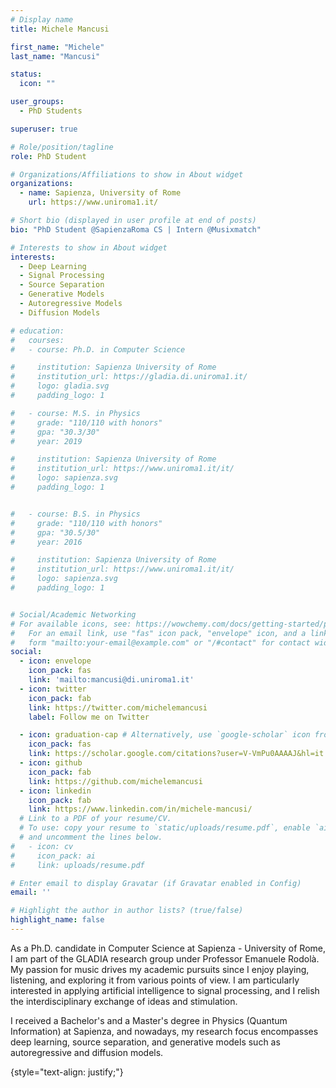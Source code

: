 ```yaml
---
# Display name
title: Michele Mancusi

first_name: "Michele"
last_name: "Mancusi"

status:
  icon: ""

user_groups:
  - PhD Students

superuser: true

# Role/position/tagline
role: PhD Student

# Organizations/Affiliations to show in About widget
organizations:
  - name: Sapienza, University of Rome
    url: https://www.uniroma1.it/

# Short bio (displayed in user profile at end of posts)
bio: "PhD Student @SapienzaRoma CS | Intern @Musixmatch"

# Interests to show in About widget
interests:
  - Deep Learning
  - Signal Processing
  - Source Separation
  - Generative Models
  - Autoregressive Models
  - Diffusion Models

# education:
#   courses:
#   - course: Ph.D. in Computer Science

#     institution: Sapienza University of Rome
#     institution_url: https://gladia.di.uniroma1.it/
#     logo: gladia.svg
#     padding_logo: 1

#   - course: M.S. in Physics
#     grade: "110/110 with honors"
#     gpa: "30.3/30"
#     year: 2019

#     institution: Sapienza University of Rome
#     institution_url: https://www.uniroma1.it/it/
#     logo: sapienza.svg
#     padding_logo: 1


#   - course: B.S. in Physics
#     grade: "110/110 with honors"
#     gpa: "30.5/30"
#     year: 2016

#     institution: Sapienza University of Rome
#     institution_url: https://www.uniroma1.it/it/
#     logo: sapienza.svg
#     padding_logo: 1


# Social/Academic Networking
# For available icons, see: https://wowchemy.com/docs/getting-started/page-builder/#icons
#   For an email link, use "fas" icon pack, "envelope" icon, and a link in the
#   form "mailto:your-email@example.com" or "/#contact" for contact widget.
social:
  - icon: envelope
    icon_pack: fas
    link: 'mailto:mancusi@di.uniroma1.it'
  - icon: twitter
    icon_pack: fab
    link: https://twitter.com/michelemancusi
    label: Follow me on Twitter

  - icon: graduation-cap # Alternatively, use `google-scholar` icon from `ai` icon pack
    icon_pack: fas
    link: https://scholar.google.com/citations?user=V-VmPu0AAAAJ&hl=it
  - icon: github
    icon_pack: fab
    link: https://github.com/michelemancusi
  - icon: linkedin
    icon_pack: fab
    link: https://www.linkedin.com/in/michele-mancusi/
  # Link to a PDF of your resume/CV.
  # To use: copy your resume to `static/uploads/resume.pdf`, enable `ai` icons in `params.yaml`,
  # and uncomment the lines below.
#   - icon: cv
#     icon_pack: ai
#     link: uploads/resume.pdf

# Enter email to display Gravatar (if Gravatar enabled in Config)
email: ''

# Highlight the author in author lists? (true/false)
highlight_name: false
---
```

As a Ph.D. candidate in Computer Science at Sapienza - University of Rome, I am part of the GLADIA research group under Professor Emanuele Rodolà. My passion for music drives my academic pursuits since I enjoy playing, listening, and exploring it from various points of view. I am particularly interested in applying artificial intelligence to signal processing, and I relish the interdisciplinary exchange of ideas and stimulation.

I received a Bachelor's and a Master's degree in Physics (Quantum Information) at Sapienza, and nowadays, my research focus encompasses deep learning, source separation, and generative models such as autoregressive and diffusion models.

{style="text-align: justify;"}
